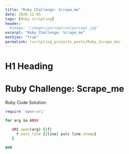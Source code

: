 ```yaml
---
title: "Ruby Challenge: Scrape_me"
date: 2020-12-05
tags: [Ruby scripting]
header:
  #image: "/images/perceptron/percept.jpg"
excerpt: "Ruby Challenge: Scrape_me"
mathjax: "true"
permalink: /scripting_projects_posts/Ruby_Scrape_me/
---
```


# H1 Heading
# Ruby Challenge: Scrape_me

Ruby Code Solution:
```ruby
require 'open-uri'

for arg in ARGV

   URI.open(arg) {|f|
     f.each_line {|line| puts line.chomp}
   }

end
```
